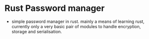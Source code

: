 # Rust Password manager 
- simple password manager in rust. mainly a means of learning rust, currently only a very basic pair of modules to handle encryption, storage and serialisation.
